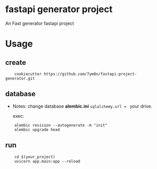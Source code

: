 # fastapi generator project
An Fast generator fastapi project

# Usage
## create
```
    cookiecutter https://github.com/7ym0n/fastapi-project-generator.git
```
## database
* Notes: 
	change database **alembic.ini** `sqlalchemy.url = ` your drive.

	exec:
```
    alembic revision --autogenerate -m "init"
    alembic upgrade head
```

## run
```
    cd $(your_project)
    uvicorn app.main:app --reload
```

